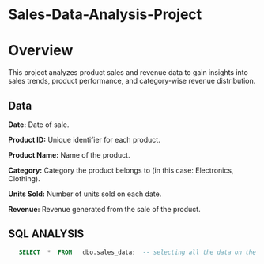 # Sales-Data-Analysis-Project

# Overview

This project analyzes product sales and revenue data to gain insights into sales trends, product performance, and category-wise revenue distribution.

## Data

**Date:** Date of sale.

**Product ID:** Unique identifier for each product.

**Product Name:** Name of the product.

**Category:** Category the product belongs to (in this case: Electronics, Clothing).

**Units Sold:** Number of units sold on each date.

**Revenue:** Revenue generated from the sale of the product.

## SQL ANALYSIS

```sql
   SELECT  *  FROM   dbo.sales_data;  -- selecting all the data on the table
```


